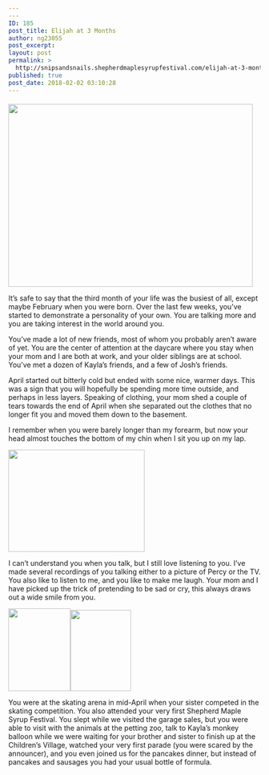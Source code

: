 ```yaml
---
---
ID: 185
post_title: Elijah at 3 Months
author: ng23055
post_excerpt:
layout: post
permalink: >
  http://snipsandsnails.shepherdmaplesyrupfestival.com/elijah-at-3-months
published: true
post_date: 2018-02-02 03:10:28
---
```

<h4></h4>
<img title="" src="http://snipsandsnails.shepherdmaplesyrupfestival.com/wp-content/uploads/2018/02/null-77.jpeg" alt="" width="488" height="365" />

It’s safe to say that the third month of your life was the busiest of all, except maybe February when you were born. Over the last few weeks, you’ve started to demonstrate a personality of your own. You are talking more and you are taking interest in the world around you.

You’ve made a lot of new friends, most of whom you probably aren’t aware of yet. You are the center of attention at the daycare where you stay when your mom and I are both at work, and your older siblings are at school. You’ve met a dozen of Kayla’s friends, and a few of Josh’s friends.

April started out bitterly cold but ended with some nice, warmer days. This was a sign that you will hopefully be spending more time outside, and perhaps in less layers. Speaking of clothing, your mom shed a couple of tears towards the end of April when she separated out the clothes that no longer fit you and moved them down to the basement.

I remember when you were barely longer than my forearm, but now your head almost touches the bottom of my chin when I sit you up on my lap.

<img title="" src="http://snipsandsnails.shepherdmaplesyrupfestival.com/wp-content/uploads/2018/02/null-78.jpeg" alt="" width="272" height="204" />

I can’t understand you when you talk, but I still love listening to you. I’ve made several recordings of you talking either to a picture of Percy or the TV. You also like to listen to me, and you like to make me laugh. Your mom and I have picked up the trick of pretending to be sad or cry, this always draws out a wide smile from you.

<img title="" src="http://snipsandsnails.shepherdmaplesyrupfestival.com/wp-content/uploads/2018/02/null-79.jpeg" alt="" width="124" height="165" /><img title="" src="http://snipsandsnails.shepherdmaplesyrupfestival.com/wp-content/uploads/2018/02/null-80.jpeg" alt="" width="121" height="162" />

You were at the skating arena in mid-April when your sister competed in the skating competition. You also attended your very first Shepherd Maple Syrup Festival. You slept while we visited the garage sales, but you were able to visit with the animals at the petting zoo, talk to Kayla’s monkey balloon while we were waiting for your brother and sister to finish up at the Children’s Village, watched your very first parade (you were scared by the announcer), and you even joined us for the pancakes dinner, but instead of pancakes and sausages you had your usual bottle of formula.